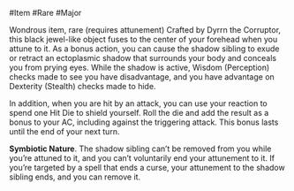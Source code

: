 #Item 
#Rare 
#Major 

Wondrous item, rare (requires attunement)
Crafted by Dyrrn the Corruptor, this black jewel-like object fuses to the center of your forehead when you attune to it. As a bonus action, you can cause the shadow sibling to exude or retract an ectoplasmic shadow that surrounds your body and conceals you from prying eyes. While the shadow is active, Wisdom (Perception) checks made to see you have disadvantage, and you have advantage on Dexterity (Stealth) checks made to hide.

In addition, when you are hit by an attack, you can use your reaction to spend one Hit Die to shield yourself. Roll the die and add the result as a bonus to your AC, including against the triggering attack. This bonus lasts until the end of your next turn.

**Symbiotic Nature**. The shadow sibling can’t be removed from you while you’re attuned to it, and you can’t voluntarily end your attunement to it. If you’re targeted by a spell that ends a curse, your attunement to the shadow sibling ends, and you can remove it.